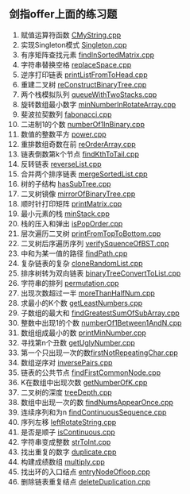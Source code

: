 ## 剑指offer上面的练习题

1. 赋值运算符函数 		[CMyString.cpp](https://github.com/HustDingfu/jianzhiOfferPractice/blob/master/CMyString.cpp)
2. 实现Singleton模式	[Singleton.cpp](https://github.com/HustDingfu/jianzhiOfferPractice/blob/master/Singleton.cpp)
3. 有序矩阵查找元素		[findInSortedMatrix.cpp](https://github.com/HustDingfu/jianzhiOfferPractice/blob/master/findInSortedMatrix.cpp)
4. 字符串替换空格		[replaceSpace.cpp](https://github.com/HustDingfu/jianzhiOfferPractice/blob/master/replaceSpace.cpp)
5. 逆序打印链表			[printListFromToHead.cpp](https://github.com/HustDingfu/jianzhiOfferPractice/blob/master/printListFromToHead.cpp)
6. 重建二叉树			[reConstructBinaryTree.cpp](https://github.com/HustDingfu/jianzhiOfferPractice/blob/master/reConstructBinaryTree.cpp)
7. 两个栈模拟队列		[queueWithTwoStacks.cpp](https://github.com/HustDingfu/jianzhiOfferPractice/blob/master/queueWithTwoStacks.cpp)
8. 旋转数组最小数字		[minNumberInRotateArray.cpp](https://github.com/HustDingfu/jianzhiOfferPractice/blob/master/minNumberInRotateArray.cpp)
9. 斐波拉契数列			[fabonacci.cpp](https://github.com/HustDingfu/jianzhiOfferPractice/blob/master/fibonacci.cpp)
10. 二进制1的个数		[numberOf1InBinary.cpp](https://github.com/HustDingfu/jianzhiOfferPractice/blob/master/numberOf1InBinary.cpp)
11. 数值的整数平方		[power.cpp](https://github.com/HustDingfu/jianzhiOfferPractice/blob/master/power.cpp)
14. 重排数组奇数在前	[reOrderArray.cpp](https://github.com/HustDingfu/jianzhiOfferPractice/blob/master/reOrderArray.cpp)
15. 链表倒数第k个节点	[findKthToTail.cpp](https://github.com/HustDingfu/jianzhiOfferPractice/blob/master/findKthToTail.cpp)
16. 反转链表			[reverseList.cpp](https://github.com/HustDingfu/jianzhiOfferPractice/blob/master/reverseList.cpp)
17. 合并两个排序链表	[mergeSortedList.cpp](https://github.com/HustDingfu/jianzhiOfferPractice/blob/master/mergeSortedList.cpp)	
18. 树的子结构			[hasSubTree.cpp](https://github.com/HustDingfu/jianzhiOfferPractice/blob/master/hasSubTree.cpp)
19. 二叉树镜像			[mirrorOfBinaryTree.cpp](https://github.com/HustDingfu/jianzhiOfferPractice/blob/master/mirrorOfBinaryTree.cpp)
20. 顺时针打印矩阵		[printMatrix.cpp](https://github.com/HustDingfu/jianzhiOfferPractice/blob/master/printMatrix.cpp)
21. 最小元素的栈		[minStack.cpp](https://github.com/HustDingfu/jianzhiOfferPractice/blob/master/minStack.cpp)
22. 栈的压入和弹出		[isPopOrder.cpp](https://github.com/HustDingfu/jianzhiOfferPractice/blob/master/isPopOrder.cpp)
23. 层次遍历二叉树		[printFromTopToBottom.cpp](https://github.com/HustDingfu/jianzhiOfferPractice/blob/master/printFromTopToBottom.cpp)
24. 二叉树后序遍历序列	[verifySquenceOfBST.cpp](https://github.com/HustDingfu/jianzhiOfferPractice/blob/master/verifySquenceOfBST.cpp)
25. 中和为某一值的路径	[findPath.cpp](https://github.com/HustDingfu/jianzhiOfferPractice/blob/master/findPath.cpp)
26. 复杂链表的复杂		[cloneRandomList.cpp](https://github.com/HustDingfu/jianzhiOfferPractice/blob/master/cloneRandomList.cpp)
27. 排序树转为双向链表	[binaryTreeConvertToList.cpp](https://github.com/HustDingfu/jianzhiOfferPractice/blob/master/binaryTreeConvertToList.cpp)
28. 字符串的排列		[permutation.cpp](https://github.com/HustDingfu/jianzhiOfferPractice/blob/master/permutation.cpp)
29. 出现次数超过一半	[moreThanHalfNum.cpp](https://github.com/HustDingfu/jianzhiOfferPractice/blob/master/moreThanHalfNum.cpp)
30. 求最小的K个数		[getLeastNumbers.cpp](https://github.com/HustDingfu/jianzhiOfferPractice/blob/master/getLeastNumbers.cpp)
31. 子数组的最大和		[findGreatestSumOfSubArray.cpp](https://github.com/HustDingfu/jianzhiOfferPractice/blob/master/findGreatestSumOfSubArray.cpp)
32. 整数中出现1的个数	[numberOf1Between1AndN.cpp](https://github.com/HustDingfu/jianzhiOfferPractice/blob/master/numberOf1Between1AndN.cpp)
33. 数组组成最小的数	[printMinNumber.cpp](https://github.com/HustDingfu/jianzhiOfferPractice/blob/master/printMinNumber.cpp)
34. 寻找第n个丑数		[getUglyNumber.cpp](https://github.com/HustDingfu/jianzhiOfferPractice/blob/master/getUglyNumber.cpp)
35. 第一个只出现一次的数[firstNotRepeatingChar.cpp](https://github.com/HustDingfu/jianzhiOfferPractice/blob/master/firstNotRepeatingChar.cpp)
36. 数组逆序对			[inversePairs.cpp](https://github.com/HustDingfu/jianzhiOfferPractice/blob/master/inversePairs.cpp)
37. 链表的公共节点		[findFirstCommonNode.cpp](https://github.com/HustDingfu/jianzhiOfferPractice/blob/master/findFirstCommonNode.cpp)
38. K在数组中出现次数	[getNumberOfK.cpp](https://github.com/HustDingfu/jianzhiOfferPractice/blob/master/getNumberOfK.cpp)
39. 二叉树的深度		[treeDepth.cpp](https://github.com/HustDingfu/jianzhiOfferPractice/blob/master/treeDepth.cpp)
40. 数组中出现一次的数	[findNumsAppearOnce.cpp](https://github.com/HustDingfu/jianzhiOfferPractice/blob/master/findNumsAppearOnce.cpp)
41. 连续序列和为n		[findContinuousSequence.cpp](https://github.com/HustDingfu/jianzhiOfferPractice/blob/master/findContinuousSequence.cpp)
42. 序列左移			[leftRotateString.cpp](https://github.com/HustDingfu/jianzhiOfferPractice/blob/master/leftRotateString.cpp)
44. 是否是顺子			[isContinuous.cpp](https://github.com/HustDingfu/jianzhiOfferPractice/blob/master/isContinuous.cpp)
51. 字符串变成整数		[strToInt.cpp](https://github.com/HustDingfu/jianzhiOfferPractice/blob/master/strToInt.cpp)
52. 找出重复的数字		[duplicate.cpp](https://github.com/HustDingfu/jianzhiOfferPractice/blob/master/duplicate.cpp)
53. 构建成绩数组		[multiply.cpp](https://github.com/HustDingfu/jianzhiOfferPractice/blob/master/multiply.cpp)
54. 找出环的入口结点	[entryNodeOfloop.cpp](https://github.com/HustDingfu/jianzhiOfferPractice/blob/master/entryNodeOfloop.cpp)
55. 删除链表重复结点    [deleteDuplication.cpp](https://github.com/HustDingfu/jianzhiOfferPractice/blob/master/deleteDuplication.cpp)
